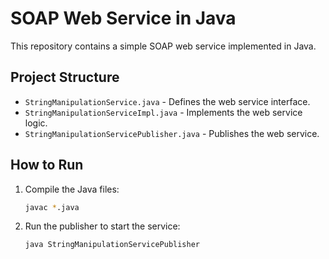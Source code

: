 # SOAP Web Service in Java

This repository contains a simple SOAP web service implemented in Java.

## Project Structure
- `StringManipulationService.java` - Defines the web service interface.
- `StringManipulationServiceImpl.java` - Implements the web service logic.
- `StringManipulationServicePublisher.java` - Publishes the web service.

## How to Run
1. Compile the Java files:
   ```sh
   javac *.java
   ```
2. Run the publisher to start the service:
   ```sh
   java StringManipulationServicePublisher
   ```
